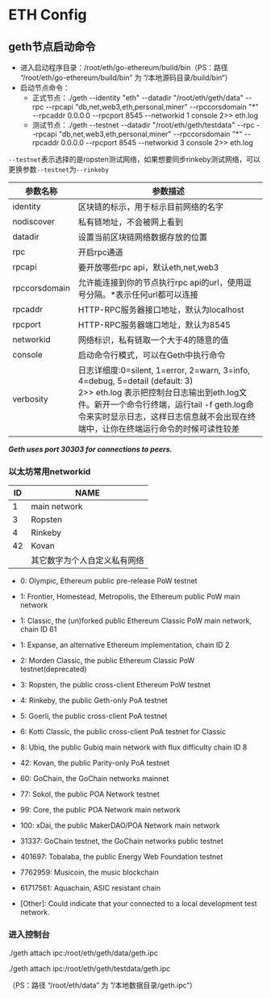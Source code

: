 # ETH Config

## geth节点启动命令

- 进入启动程序目录：/root/eth/go-ethereum/build/bin（PS：路径 “/root/eth/go-ethereum/build/bin” 为 ”/本地源码目录/build/bin“）
- 启动节点命令：
  - 正式节点：./geth --identity "eth" --datadir "/root/eth/geth/data"  --rpc --rpcapi "db,net,web3,eth,personal,miner" --rpccorsdomain "*"  --rpcaddr 0.0.0.0 --rpcport 8545 --networkid 1 console 2>> eth.log
  - 测试节点：./geth --testnet --datadir "/root/eth/geth/testdata"  --rpc --rpcapi "db,net,web3,eth,personal,miner" --rpccorsdomain "*"  --rpcaddr 0.0.0.0 --rpcport 8545 --networkid 3 console 2>> eth.log

`--testnet`表示选择的是ropsten测试网络，如果想要同步rinkeby测试网络，可以更换参数`--testnet`为`--rinkeby`



| 参数名称      | 参数描述                                                     |
| ------------- | ------------------------------------------------------------ |
| identity      | 区块链的标示，用于标示目前网络的名字                         |
| nodiscover    | 私有链地址，不会被网上看到                                   |
| datadir       | 设置当前区块链网络数据存放的位置                             |
| rpc           | 开启rpc通道                                                  |
| rpcapi        | 要开放哪些rpc api，默认eth,net,web3                          |
| rpccorsdomain | 允许能连接到你的节点执行rpc api的url，使用逗号分隔。*表示任何url都可以连接 |
| rpcaddr       | HTTP-RPC服务器接口地址，默认为localhost                      |
| rpcport       | HTTP-RPC服务器端口地址，默认为8545                           |
| networkid     | 网络标识，私有链取一个大于4的随意的值                        |
| console       | 启动命令行模式，可以在Geth中执行命令                         |
| verbosity     | 日志详细度:0=silent, 1=error, 2=warn, 3=info, 4=debug, 5=detail (default: 3)<br/>2>> eth.log 表示把控制台日志输出到eth.log文件。新开一个命令行终端，运行tail -f geth.log命令来实时显示日志，这样日志信息就不会出现在终端中，让你在终端运行命令的时候可读性较差 |

***Geth uses port 30303 for connections to peers.***

### 以太坊常用networkid

| ID   | NAME                         |
| ---- | ---------------------------- |
| 1    | main network                 |
| 3    | Ropsten                      |
| 4    | Rinkeby                      |
| 42   | Kovan                        |
|      | 其它数字为个人自定义私有网络 |

- 0: Olympic, Ethereum public pre-release PoW testnet
- 1: Frontier, Homestead, Metropolis, the Ethereum public PoW main network
- 1: Classic, the (un)forked public Ethereum Classic PoW main network, chain ID 61
- 1: Expanse, an alternative Ethereum implementation, chain ID 2
- 2: Morden Classic, the public Ethereum Classic PoW testnet(deprecated)
- 3: Ropsten, the public cross-client Ethereum PoW testnet

- 4: Rinkeby, the public Geth-only PoA testnet
- 5: Goerli, the public cross-client PoA testnet
- 6: Kotti Classic, the public cross-client PoA testnet for Classic
- 8: Ubiq, the public Gubiq main network with flux difficulty chain ID 8
- 42: Kovan, the public Parity-only PoA testnet
- 60: GoChain, the GoChain networks mainnet
- 77: Sokol, the public POA Network testnet
- 99: Core, the public POA Network main network
- 100: xDai, the public MakerDAO/POA Network main network
- 31337: GoChain testnet, the GoChain networks public testnet
- 401697: Tobalaba, the public Energy Web Foundation testnet
- 7762959: Musicoin, the music blockchain
- 61717561: Aquachain, ASIC resistant chain
- [Other]: Could indicate that your connected to a local development test network.

### 进入控制台

./geth attach ipc:/root/eth/geth/data/geth.ipc

./geth attach ipc:/root/eth/geth/testdata/geth.ipc

（PS：路径 “/root/eth/data” 为 ”/本地数据目录/geth.ipc“）